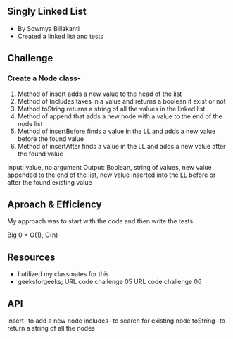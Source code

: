 ## Singly Linked List
- By Sowmya Billakanti
- Created a linked list and tests

## Challenge
### Create a Node class-
1. Method of insert adds a new value to the head of the list
2. Method of Includes takes in a value and returns a boolean it exist or not
3. Method toString returns a string of all the values in the linked list
4. Method of append that adds a new node with a value to the end of the node list
5. Method of insertBefore finds a value in the LL and adds a new value before the found value
6. Method of insertAfter finds a value in the LL and adds a new value after the found value

Input: value, no argument Output: Boolean, string of values, new value appended to the end of the list, new value inserted into the LL before or after the found existing value

## Aproach & Efficiency
My approach was to start with the code and then write the tests.

Big 0 = O(1), O(n)

## Resources
- I utilized my classmates for this
- geeksforgeeks;
URL code challenge 05 URL code challenge 06

## API
insert- to add a new node
includes- to search for existing node
toString- to return a string of all the nodes